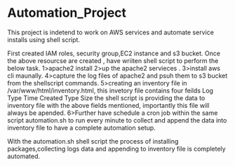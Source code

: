 # Automation_Project
This project is indetend to work on AWS services and automate service installs using shell script.

First created IAM roles, security group,EC2 instance and s3 bucket.
Once the above resourcse are created , have wriiten shell script to perform the below task.
1>apache2 install
2>up the apache2 servieces .
3>install aws cli maunally.
4>capture the log files of apache2 and psuh them to s3 bucket from the shellscript commands.
5>creating an inventory file in /var/www/html/inventory.html, this invetory file contains four feilds 
Log Type         Time Created         Type        Size
the shell script is providing the data to inventory file with the above fields mentioned, importantly this file will always be apended.
6>Further have schedule a cron job  within the same script automation.sh to run every minute to collect and append the data into inventory file
to have a  complete automation setup.

With the automation.sh shell script the process of installing packages,collecting logs data  and appending to inventory file is completely automated.
